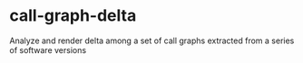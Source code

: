 # call-graph-delta
Analyze and render delta among a set of call graphs extracted from a series of software versions
